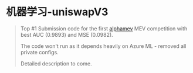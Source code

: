 # 机器学习-uniswapV3

> Top #1 Submission code for the first [alphamev](https://alphamev.ai) MEV competition with best AUC (0.9893) and MSE (0.0982).
>
> The code won't run as it depends heavily on Azure ML - removed all private configs.
>
> Detailed description to come.

